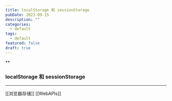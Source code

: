 ```yaml
---
title: localStorage 和 sessionStorage
pubDate: 2023-09-15
description: ""
categories:
  - default
tags:
  - default
featured: false
draft: true
---
```

**
### localStorage 和 sessionStorage

---

[[浏览器存储]]
[[WebAPIs]]
